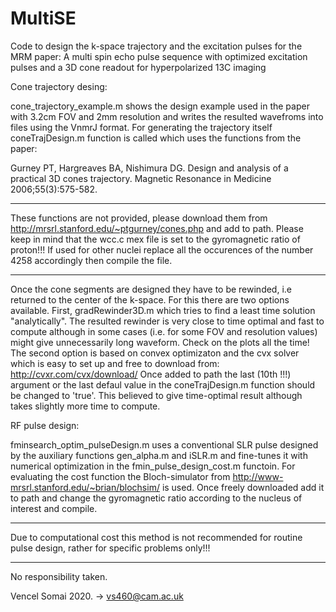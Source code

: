 # MultiSE
Code to design the k-space trajectory and the excitation pulses for the MRM paper: A multi spin echo pulse sequence with optimized excitation pulses and a 3D cone readout for hyperpolarized 13C imaging

Cone trajectory desing:

cone_trajectory_example.m shows the design example used in the paper with 3.2cm FOV and 2mm resolution and writes the resulted wavefroms into files using the VnmrJ format. For generating the trajectory itself coneTrajDesign.m function is called which uses the functions from the paper: 

Gurney PT, Hargreaves BA, Nishimura DG. Design and analysis of a practical 3D cones trajectory. Magnetic Resonance in Medicine 2006;55(3):575-582.

******************************************************************************************************************************************
These functions are not provided, please download them from http://mrsrl.stanford.edu/~ptgurney/cones.php and add to path. Please keep in mind that the wcc.c mex file is set to the gyromagnetic ratio of proton!!! If used for other nuclei replace all the occurences of the number 4258 accordingly then compile the file.
******************************************************************************************************************************************

Once the cone segments are designed they have to be rewinded, i.e returned to the center of the k-space. For this there are two options available. First, gradRewinder3D.m which tries to find a least time solution "analytically". The resulted rewinder is very close to time optimal and fast to compute although in some cases (i.e. for some FOV and resolution values) might give unnecessarily long waveform. Check on the plots all the time!
The second option is based on convex optimizaton and the cvx solver which is easy to set up and free to download from: http://cvxr.com/cvx/download/
Once added to path the last (10th !!!) argument or the last defaul value in the coneTrajDesign.m function should be changed to 'true'. This believed to give time-optimal result although takes slightly more time to compute.


RF pulse design:

fminsearch_optim_pulseDesign.m uses a conventional SLR pulse designed by the auxiliary functions gen_alpha.m and iSLR.m and fine-tunes it with numerical optimization in the fmin_pulse_design_cost.m functoin. For evaluating the cost function the Bloch-simulator from http://www-mrsrl.stanford.edu/~brian/blochsim/ is used. Once freely downloaded add it to path and change the gyromagnetic ratio according to the nucleus of interest and compile. 

******************************************************************************************************************************************
Due to computational cost this method is not recommended for routine pulse design, rather for specific problems only!!!
******************************************************************************************************************************************

No responsibility taken.

Vencel Somai 2020. -> vs460@cam.ac.uk
